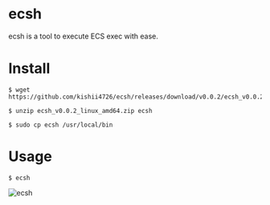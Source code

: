 # ecsh
ecsh is a tool to execute ECS exec with ease.

# Install
```
$ wget https://github.com/kishii4726/ecsh/releases/download/v0.0.2/ecsh_v0.0.2_linux_amd64.zip

$ unzip ecsh_v0.0.2_linux_amd64.zip ecsh

$ sudo cp ecsh /usr/local/bin
```

# Usage
```
$ ecsh
```

![ecsh](https://user-images.githubusercontent.com/46281949/172048305-26b74726-25d2-4338-b1a4-ad24a0d2e0de.gif)

